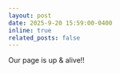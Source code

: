 ```yaml
---
layout: post
date: 2025-9-20 15:59:00-0400
inline: true
related_posts: false
---
```


Our page is up & alive!!
